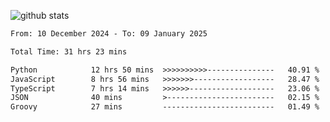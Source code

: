 
![github stats](https://github-readme-stats.vercel.app/api?username=realmahd1&show_icons=true&theme=codeSTACKr&hide_rank=true&count_private=true)

<!--START_SECTION:waka-->

```txt
From: 10 December 2024 - To: 09 January 2025

Total Time: 31 hrs 23 mins

Python            12 hrs 50 mins  >>>>>>>>>>---------------   40.91 %
JavaScript        8 hrs 56 mins   >>>>>>>------------------   28.47 %
TypeScript        7 hrs 14 mins   >>>>>>-------------------   23.06 %
JSON              40 mins         >------------------------   02.15 %
Groovy            27 mins         -------------------------   01.49 %
```

<!--END_SECTION:waka-->

